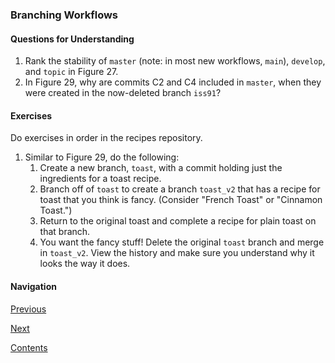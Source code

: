 ### Branching Workflows

#### Questions for Understanding
1. Rank the stability of `master` (note: in most new workflows, `main`),
   `develop`, and `topic` in Figure 27.
1. In Figure 29, why are commits C2 and C4 included in `master`, when they
   were created in the now-deleted branch `iss91`?

#### Exercises
Do exercises in order in the recipes repository.
1. Similar to Figure 29, do the following:
   1. Create a new branch, `toast`, with a commit holding just the
      ingredients for a toast recipe.
   1. Branch off of `toast` to create a branch `toast_v2` that has a recipe
      for toast that you think is fancy.
      (Consider "French Toast" or "Cinnamon Toast.")
   1. Return to the original toast and complete a recipe for plain toast on
      that branch.
   1. You want the fancy stuff!
      Delete the original `toast` branch and merge in `toast_v2`.
      View the history and make sure you understand why it looks the way it
      does.
  
#### Navigation
[Previous][c3_3]

[Next][c3_5]

[Contents][c2]

[c3_3]: <chapter_3_3.md>
[c3_5]: <chapter_3_5.md>
[c2]: <../pro_git_supplement.md>
